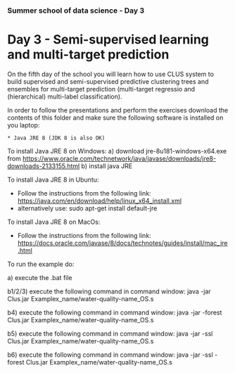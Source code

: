 ### Summer school of data science - Day 3

# Day 3 - Semi-supervised learning and multi-target prediction

On the fifth day of the school you will learn how to use CLUS system to build supervised and semi-supervised predictive clustering trees and ensembles for multi-target prediction (multi-target regressio and (hierarchical) multi-label classification).

In order to follow the presentations and perform the exercises download the contents of this folder and make sure the following software is installed on you laptop:

	* Java JRE 8 (JDK 8 is also OK)
	
To install Java JRE 8 on Windows: 
a) download jre-8u181-windows-x64.exe from https://www.oracle.com/technetwork/java/javase/downloads/jre8-downloads-2133155.html
b) install java JRE

To install Java JRE 8 in Ubuntu:
- Follow the instructions from the following link: 
https://java.com/en/download/help/linux_x64_install.xml
- alternatively use: sudo apt-get install default-jre

To install Java JRE 8 on MacOs:
- Follow the instructions from the following link: 
https://docs.oracle.com/javase/8/docs/technotes/guides/install/mac_jre.html

To run the example do:

a) execute the .bat file

b1/2/3) execute the following command in command window: 
	java -jar Clus.jar Examplex_name/water-quality-name_OS.s
	
b4)    execute the following command in command window: 
	java -jar -forest Clus.jar Examplex_name/water-quality-name_OS.s
	
b5)     execute the following command in command window: 
	java -jar -ssl Clus.jar Examplex_name/water-quality-name_OS.s
	
b6)      execute the following command in command window: 
	java -jar -ssl -forest Clus.jar Examplex_name/water-quality-name_OS.s

